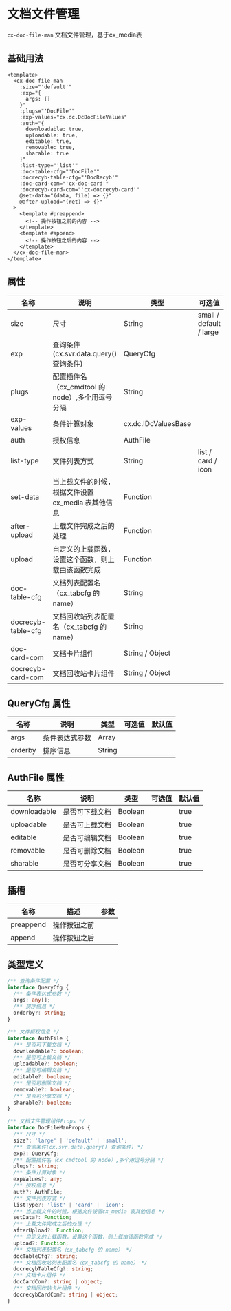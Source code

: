 # 文档文件管理

`cx-doc-file-man` 文档文件管理，基于cx_media表

## 基础用法

```vue
<template>
  <cx-doc-file-man
    :size="'default'"
    :exp="{
      args: []
    }"
    :plugs="'DocFile'"
    :exp-values="cx.dc.DcDocFileValues"
    :auth="{
      downloadable: true,
      uploadable: true,
      editable: true,
      removable: true,
      sharable: true
    }"
    :list-type="'list'"
    :doc-table-cfg="'DocFile'"
    :docrecyb-table-cfg="'DocRecyb'"
    :doc-card-com="'cx-doc-card'"
    :docrecyb-card-com="'cx-docrecyb-card'"
    @set-data="(data, file) => {}"
    @after-upload="(ret) => {}"
  >
    <template #preappend>
      <!-- 操作按钮之前的内容 -->
    </template>
    <template #append>
      <!-- 操作按钮之后的内容 -->
    </template>
  </cx-doc-file-man>
</template>
```

## 属性

| 名称 | 说明 | 类型 | 可选值 | 默认值 |
| --- | ---- | ---- | ----- | ----- |
| size | 尺寸 | String | small / default / large | default |
| exp | 查询条件(cx.svr.data.query() 查询条件) | QueryCfg | | |
| plugs | 配置插件名（cx_cmdtool 的 node）,多个用逗号分隔 | String | | DocFile |
| exp-values | 条件计算对象 | cx.dc.IDcValuesBase | | cx.dc.DcDocFileValues |
| auth | 授权信息 | AuthFile | | |
| list-type | 文件列表方式 | String | list / card / icon | list |
| set-data | 当上载文件的时候，根据文件设置cx_media 表其他信息 | Function | | |
| after-upload | 上载文件完成之后的处理 | Function | | |
| upload | 自定义的上载函数，设置这个函数，则上载由该函数完成 | Function | | |
| doc-table-cfg | 文档列表配置名（cx_tabcfg 的 name） | String | | DocFile |
| docrecyb-table-cfg | 文档回收站列表配置名（cx_tabcfg 的 name） | String | | DocRecyb |
| doc-card-com | 文档卡片组件 | String / Object | | cx-doc-card |
| docrecyb-card-com | 文档回收站卡片组件 | String / Object | | cx-docrecyb-card |

## QueryCfg 属性

| 名称 | 说明 | 类型 | 可选值 | 默认值 |
| --- | ---- | ---- | ----- | ----- |
| args | 条件表达式参数 | Array | | |
| orderby | 排序信息 | String | | |

## AuthFile 属性

| 名称 | 说明 | 类型 | 可选值 | 默认值 |
| --- | ---- | ---- | ----- | ----- |
| downloadable | 是否可下载文档 | Boolean | | true |
| uploadable | 是否可上载文档 | Boolean | | true |
| editable | 是否可编辑文档 | Boolean | | true |
| removable | 是否可删除文档 | Boolean | | true |
| sharable | 是否可分享文档 | Boolean | | true |

## 插槽

| 名称 | 描述 | 参数 |
| ---- | --- | --- |
| preappend | 操作按钮之前 | |
| append | 操作按钮之后 | |

## 类型定义

```ts
/** 查询条件配置 */
interface QueryCfg {
  /** 条件表达式参数 */
  args: any[];
  /** 排序信息 */
  orderby?: string;
}

/** 文件授权信息 */
interface AuthFile {
  /** 是否可下载文档 */
  downloadable?: boolean;
  /** 是否可上载文档 */
  uploadable?: boolean;
  /** 是否可编辑文档 */
  editable?: boolean;
  /** 是否可删除文档 */
  removable?: boolean;
  /** 是否可分享文档 */
  sharable?: boolean;
}

/** 文档文件管理组件Props */
interface DocFileManProps {
  /** 尺寸 */
  size?: 'large' | 'default' | 'small';
  /** 查询条件(cx.svr.data.query() 查询条件) */
  exp?: QueryCfg;
  /** 配置插件名（cx_cmdtool 的 node）,多个用逗号分隔 */
  plugs?: string;
  /** 条件计算对象 */
  expValues?: any;
  /** 授权信息 */
  auth?: AuthFile;
  /** 文件列表方式 */
  listType?: 'list' | 'card' | 'icon';
  /** 当上载文件的时候，根据文件设置cx_media 表其他信息 */
  setData?: Function;
  /** 上载文件完成之后的处理 */
  afterUpload?: Function;
  /** 自定义的上载函数，设置这个函数，则上载由该函数完成 */
  upload?: Function;
  /** 文档列表配置名（cx_tabcfg 的 name） */
  docTableCfg?: string;
  /** 文档回收站列表配置名（cx_tabcfg 的 name） */
  docrecybTableCfg?: string;
  /** 文档卡片组件 */
  docCardCom?: string | object;
  /** 文档回收站卡片组件 */
  docrecybCardCom?: string | object;
} 
```